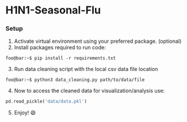 # H1N1-Seasonal-Flu

### Setup
1. Activate virtual environment using your preferred package. (optional)
2. Install packages required to run code:
```console
foo@bar:~$ pip install -r requirements.txt
```
3. Run data cleaning script with the local csv data file location
```console
foo@bar:~$ python3 data_cleaning.py path/to/data/file
```
4. Now to access the cleaned data for visualization/analysis use:
```python
pd.read_pickle('data/data.pkl')
```
5. Enjoy! :smile: